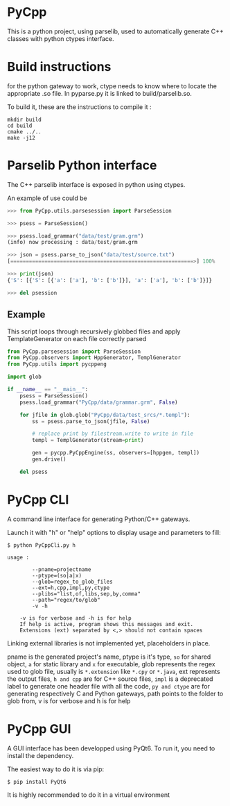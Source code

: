 
# PyCpp

This is a python project, using parselib, used to automatically generate C++ classes with python ctypes interface.

# Build instructions

for the python gateway to work, ctype needs to know where to locate the appropriate .so file.
In pyparse.py it is linked to build/parselib.so.

To build it, these are the instructions to compile it :
```
mkdir build
cd build
cmake ../..
make -j12
```

# Parselib Python interface 

The C++ parselib interface is exposed in python using ctypes.

An example of use could be 
```python
>>> from PyCpp.utils.parsesession import ParseSession

>>> psess = ParseSession()

>>> psess.load_grammar("data/test/gram.grm")
(info) now processing : data/test/gram.grm

>>> json = psess.parse_to_json("data/test/source.txt")
[===========================================================>] 100%    finished

>>> print(json)
{'S': [{'S': [{'a': ['a'], 'b': ['b']}], 'a': ['a'], 'b': ['b']}]}

>>> del psession
```

## Example

This script loops through recursively globbed files and apply TemplateGenerator on each file correctly parsed

```python
from PyCpp.parsesession import ParseSession
from PyCpp.observers import HppGenerator, TemplGenerator
from PyCpp.utils import pycppeng

import glob

if __name__ == "__main__":
	psess = ParseSession()
	psess.load_grammar("PyCpp/data/grammar.grm", False)

	for jfile in glob.glob("PyCpp/data/test_srcs/*.templ"):
		ss = psess.parse_to_json(jfile, False)

		# replace print by filestream.write to write in file
		templ = TemplGenerator(stream=print)

		gen = pycpp.PyCppEngine(ss, observers=[hppgen, templ])
		gen.drive()

	del psess
```

# PyCpp CLI

A command line interface for generating Python/C++ gateways.

Launch it with "h" or "help" options to display usage and parameters to fill:

```
$ python PyCppCli.py h

usage :
	 
		--pname=projectname 
		--ptype=(so|a|x) 
		--glob=regex_to_glob_files
		--ext=h,cpp,impl,py,ctype
		--plibs="list,of,libs,sep,by,comma" 
		--path="regex/to/glob"
		-v -h

	-v is for verbose and -h is for help
	If help is active, program shows this messages and exit.
	Extensions (ext) separated by <,> should not contain spaces

```
Linking external libraries is not implemented yet, placeholders in place.

pname is the generated project's name,
ptype is it's type, `so` for shared object, `a` for static library and `x` for executable,
glob represents the regex used to glob file, usually is `*.extension` like `*.cpy` or `*.java`,
ext represents the output files, `h and cpp` are for C++ source files, `impl` is a deprecated label to generate one header file with all the code, `py and ctype` are for generating respectively C and Python gateways,
path points to the folder to glob from,
v is for verbose and h is for help

# PyCpp GUI

A GUI interface has been developped using PyQt6. To run it, you need to install the dependency.

The easiest way to do it is via pip:
```
$ pip install PyQt6
```
It is highly recommended to do it in a virtual environment










